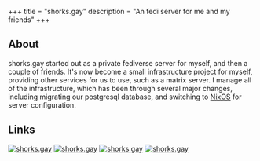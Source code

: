 +++
title = "shorks.gay"
description = "An fedi server for me and my friends"
+++

## About

shorks.gay started out as a private fediverse server for myself, and then a couple of friends. It's now become a small infrastructure project for myself, providing other services for us to use, such as a matrix server. I manage all of the infrastructure, which has been through several major changes, including migrating our postgresql database, and switching to [NixOS](https://nixos.org) for server configuration.

## Links

[![shorks.gay](https://shorks.gay/art/shorks-gay-88x31-bi.png)](https://shorks.gay) [![shorks.gay](https://shorks.gay/art/shorks-gay-88x31-lesbian.png)](https://shorks.gay) [![shorks.gay](https://shorks.gay/art/shorks-gay-88x31-pride.png)](https://shorks.gay) [![shorks.gay](https://shorks.gay/art/shorks-gay-88x31-trans.png)](https://shorks.gay)
